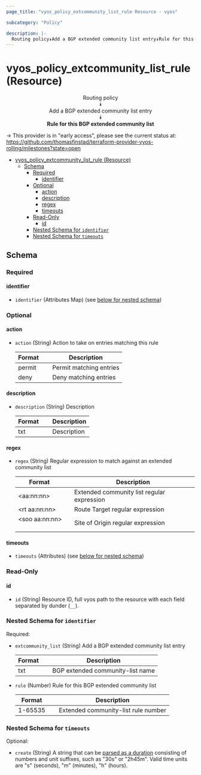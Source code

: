 ```yaml
---
page_title: "vyos_policy_extcommunity_list_rule Resource - vyos"

subcategory: "Policy"

description: |-
  Routing policy⯯Add a BGP extended community list entry⯯Rule for this BGP extended community list
---
```


# vyos_policy_extcommunity_list_rule (Resource)
<center>

Routing policy  
⯯  
Add a BGP extended community list entry  
⯯  
**Rule for this BGP extended community list**


</center>

-> This provider is in "early access", please see the current status at: https://github.com/thomasfinstad/terraform-provider-vyos-rolling/milestones?state=open

<!--TOC-->

- [vyos_policy_extcommunity_list_rule (Resource)](#vyos_policy_extcommunity_list_rule-resource)
  - [Schema](#schema)
    - [Required](#required)
      - [identifier](#identifier)
    - [Optional](#optional)
      - [action](#action)
      - [description](#description)
      - [regex](#regex)
      - [timeouts](#timeouts)
    - [Read-Only](#read-only)
      - [id](#id)
    - [Nested Schema for `identifier`](#nested-schema-for-identifier)
    - [Nested Schema for `timeouts`](#nested-schema-for-timeouts)

<!--TOC-->

<!-- schema generated by tfplugindocs -->
## Schema

### Required

#### identifier
- `identifier` (Attributes Map) (see [below for nested schema](#nestedatt--identifier))

### Optional

#### action
- `action` (String) Action to take on entries matching this rule

    |  Format  &emsp;|  Description              |
    |----------|---------------------------|
    |  permit  &emsp;|  Permit matching entries  |
    |  deny    &emsp;|  Deny matching entries    |
#### description
- `description` (String) Description

    |  Format  &emsp;|  Description  |
    |----------|---------------|
    |  txt     &emsp;|  Description  |
#### regex
- `regex` (String) Regular expression to match against an extended community list

    |  Format          &emsp;|  Description                                 |
    |------------------|----------------------------------------------|
    |  &lt;aa:nn:nn&gt;      &emsp;|  Extended community list regular expression  |
    |  &lt;rt aa:nn:nn&gt;   &emsp;|  Route Target regular expression             |
    |  &lt;soo aa:nn:nn&gt;  &emsp;|  Site of Origin regular expression           |
#### timeouts
- `timeouts` (Attributes) (see [below for nested schema](#nestedatt--timeouts))

### Read-Only

#### id
- `id` (String) Resource ID, full vyos path to the resource with each field separated by dunder (`__`).

<a id="nestedatt--identifier"></a>
### Nested Schema for `identifier`

Required:

- `extcommunity_list` (String) Add a BGP extended community list entry

    |  Format  &emsp;|  Description                       |
    |----------|------------------------------------|
    |  txt     &emsp;|  BGP extended community-list name  |
- `rule` (Number) Rule for this BGP extended community list

    |  Format   &emsp;|  Description                          |
    |-----------|---------------------------------------|
    |  1-65535  &emsp;|  Extended community-list rule number  |


<a id="nestedatt--timeouts"></a>
### Nested Schema for `timeouts`

Optional:

- `create` (String) A string that can be [parsed as a duration](https://pkg.go.dev/time#ParseDuration) consisting of numbers and unit suffixes, such as &#34;30s&#34; or &#34;2h45m&#34;. Valid time units are &#34;s&#34; (seconds), &#34;m&#34; (minutes), &#34;h&#34; (hours).

